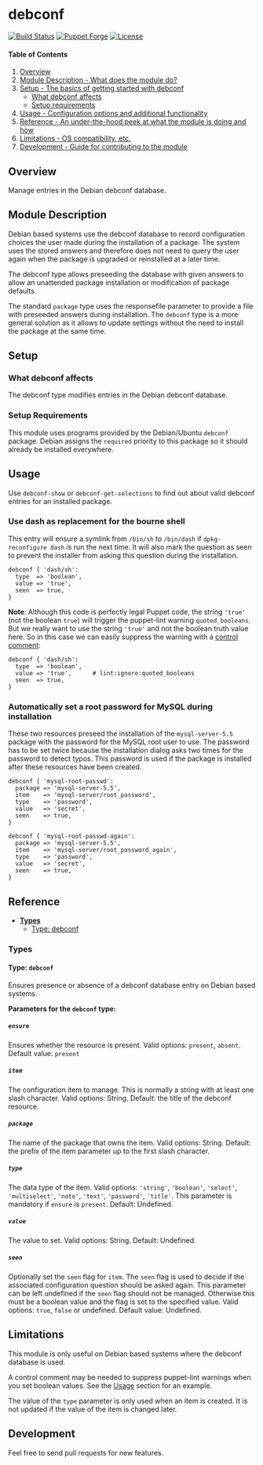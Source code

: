# debconf

[![Build Status](https://travis-ci.org/smoeding/puppet-debconf.svg?branch=master)](https://travis-ci.org/smoeding/puppet-debconf)
[![Puppet Forge](http://img.shields.io/puppetforge/v/stm/debconf.svg)](https://forge.puppetlabs.com/stm/debconf)
[![License](https://img.shields.io/github/license/smoeding/puppet-debconf.svg)](https://raw.githubusercontent.com/smoeding/puppet-debconf/master/LICENSE)

#### Table of Contents

1. [Overview](#overview)
2. [Module Description - What does the module do?](#module-description)
3. [Setup - The basics of getting started with debconf](#setup)
    * [What debconf affects](#what-debconf-affects)
    * [Setup requirements](#setup-requirements)
4. [Usage - Configuration options and additional functionality](#usage)
5. [Reference - An under-the-hood peek at what the module is doing and how](#reference)
5. [Limitations - OS compatibility, etc.](#limitations)
6. [Development - Guide for contributing to the module](#development)

## Overview

Manage entries in the Debian debconf database.

## Module Description

Debian based systems use the debconf database to record configuration choices the user made during the installation of a package. The system uses the stored answers and therefore does not need to query the user again when the package is upgraded or reinstalled at a later time.

The debconf type allows preseeding the database with given answers to allow an unattended package installation or modification of package defaults.

The standard `package` type uses the responsefile parameter to provide a file with preseeded answers during installation. The `debconf` type is a more general solution as it allows to update settings without the need to install the package at the same time.

## Setup

### What debconf affects

The debconf type modifies entries in the Debian debconf database.

### Setup Requirements

This module uses programs provided by the Debian/Ubuntu `debconf` package. Debian assigns the `required` priority to this package so it should already be installed everywhere.

## Usage

Use `debconf-show` or `debconf-get-selections` to find out about valid debconf entries for an installed package.

### Use dash as replacement for the bourne shell

This entry will ensure a symlink from `/bin/sh` to `/bin/dash` if `dpkg-reconfigure dash` is run the next time. It will also mark the question as seen to prevent the installer from asking this question during the installation.

```puppet
debconf { 'dash/sh':
  type  => 'boolean',
  value => 'true',
  seen  => true,
}
```

**Note**: Although this code is perfectly legal Puppet code, the string `'true'` (not the boolean `true`) will trigger the puppet-lint warning `quoted_booleans`. But we really want to use the string `'true'` and not the boolean truth value here. So in this case we can easily suppress the warning with a [control comment](http://puppet-lint.com/controlcomments/):

```puppet
debconf { 'dash/sh':
  type  => 'boolean',
  value => 'true',      # lint:ignore:quoted_booleans
  seen  => true,
}
```

### Automatically set a root password for MySQL during installation

These two resources preseed the installation of the `mysql-server-5.5` package with the password for the MySQL root user to use. The password has to be set twice because the installation dialog asks two times for the password to detect typos. This password is used if the package is installed after these resources have been created.

```puppet
debconf { 'mysql-root-passwd':
  package => 'mysql-server-5.5',
  item    => 'mysql-server/root_password',
  type    => 'password',
  value   => 'secret',
  seen    => true,
}

debconf { 'mysql-root-passwd-again':
  package => 'mysql-server-5.5',
  item    => 'mysql-server/root_password_again',
  type    => 'password',
  value   => 'secret',
  seen    => true,
}
```

## Reference

- [**Types**](#types)
  - [Type: debconf](#type-debconf)

### Types

#### Type: `debconf`

Ensures presence or absence of a debconf database entry on Debian based systems.

**Parameters for the `debconf` type:**

##### `ensure`

Ensures whether the resource is present. Valid options: `present`, `absent`. Default value: `present`

##### `item`

The configuration item to manage. This is normally a string with at least one slash character. Valid options: String. Default: the title of the debconf resource.

##### `package`

The name of the package that owns the item. Valid options: String. Default: the prefix of the item parameter up to the first slash character.

##### `type`

The data type of the item. Valid options: `'string'`, `'boolean'`, `'select'`, `'multiselect'`, `'note'`, `'text'`, `'password'`, `'title'`. This parameter is mandatory if `ensure` is `present`. Default: Undefined.

##### `value`

The value to set. Valid options: String. Default: Undefined.

##### `seen`

Optionally set the `seen` flag for `item`. The `seen` flag is used to decide if the associated configuration question should be asked again. This parameter can be left undefined if the `seen` flag should not be managed. Otherwise this must be a boolean value and the flag is set to the specified value. Valid options: `true`, `false` or undefined. Default value: Undefined.

## Limitations

This module is only useful on Debian based systems where the debconf database is used.

A control comment may be needed to suppress puppet-lint warnings when you set boolean values. See the [Usage](#usage) section for an example.

The value of the `type` parameter is only used when an item is created. It is not updated if the value of the item is changed later.

## Development

Feel free to send pull requests for new features.
